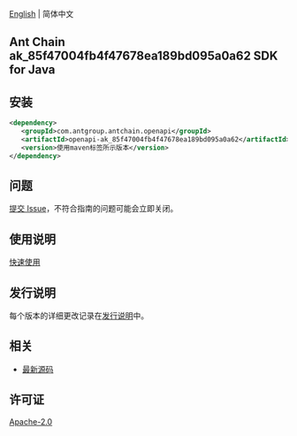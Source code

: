 [English](README.md) | 简体中文

## Ant Chain ak_85f47004fb4f47678ea189bd095a0a62 SDK for Java

## 安装

```xml
<dependency>
   <groupId>com.antgroup.antchain.openapi</groupId>
   <artifactId>openapi-ak_85f47004fb4f47678ea189bd095a0a62</artifactId>
   <version>使用maven标签所示版本</version>
</dependency>
```

## 问题

[提交 Issue](https://github.com/alipay/antchain-openapi-prod-sdk/issues/new)，不符合指南的问题可能会立即关闭。

## 使用说明

[快速使用](https://github.com/alipay/antchain-openapi-prod-sdk)

## 发行说明

每个版本的详细更改记录在[发行说明](./ChangeLog.txt)中。

## 相关

- [最新源码](https://github.com/alipay/antchain-openapi-prod-sdk/)

## 许可证

[Apache-2.0](http://www.apache.org/licenses/LICENSE-2.0)
